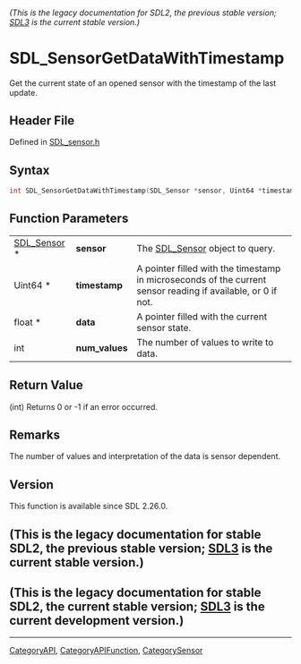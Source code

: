 ###### (This is the legacy documentation for SDL2, the previous stable version; [SDL3](https://wiki.libsdl.org/SDL3/) is the current stable version.)
# SDL_SensorGetDataWithTimestamp

Get the current state of an opened sensor with the timestamp of the last update.

## Header File

Defined in [SDL_sensor.h](https://github.com/libsdl-org/SDL/blob/SDL2/include/SDL_sensor.h)

## Syntax

```c
int SDL_SensorGetDataWithTimestamp(SDL_Sensor *sensor, Uint64 *timestamp, float *data, int num_values);
```

## Function Parameters

|                            |                |                                                                                                              |
| -------------------------- | -------------- | ------------------------------------------------------------------------------------------------------------ |
| [SDL_Sensor](SDL_Sensor) * | **sensor**     | The [SDL_Sensor](SDL_Sensor) object to query.                                                                |
| Uint64 *                   | **timestamp**  | A pointer filled with the timestamp in microseconds of the current sensor reading if available, or 0 if not. |
| float *                    | **data**       | A pointer filled with the current sensor state.                                                              |
| int                        | **num_values** | The number of values to write to data.                                                                       |

## Return Value

(int) Returns 0 or -1 if an error occurred.

## Remarks

The number of values and interpretation of the data is sensor dependent.

## Version

This function is available since SDL 2.26.0.

## (This is the legacy documentation for stable SDL2, the previous stable version; [SDL3](https://wiki.libsdl.org/SDL3/) is the current stable version.)



## (This is the legacy documentation for stable SDL2, the current stable version; [SDL3](https://wiki.libsdl.org/SDL3/) is the current development version.)



----
[CategoryAPI](CategoryAPI), [CategoryAPIFunction](CategoryAPIFunction), [CategorySensor](CategorySensor)

